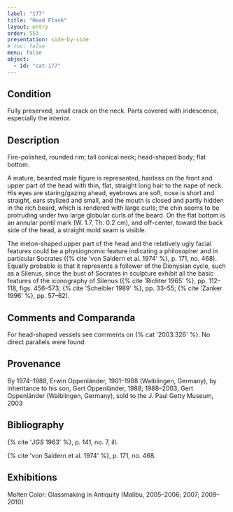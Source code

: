 ```yaml
---
label: "177"
title: "Head Flask"
layout: entry
order: 553
presentation: side-by-side
# toc: false
menu: false
object:
  - id: "cat-177"
---
```


## Condition

Fully preserved; small crack on the neck. Parts covered with iridescence, especially the interior.

## Description

Fire-polished, rounded rim; tall conical neck; head-shaped body; flat bottom.

A mature, bearded male figure is represented, hairless on the front and upper part of the head with thin, flat, straight long hair to the nape of neck. His eyes are staring/gazing ahead, eyebrows are soft, nose is short and straight, ears stylized and small, and the mouth is closed and partly hidden in the rich beard, which is rendered with large curls; the chin seems to be protruding under two large globular curls of the beard. On the flat bottom is an annular pontil mark (W. 1.7, Th. 0.2 cm), and off-center, toward the back side of the head, a straight mold seam is visible.

The melon-shaped upper part of the head and the relatively ugly facial features could be a physiognomic feature indicating a philosopher and in particular Socrates ({% cite 'von Saldern et al. 1974' %}, p. 171, no. 468). Equally probable is that it represents a follower of the Dionysian cycle, such as a Silenus, since the bust of Socrates in sculpture exhibit all the basic features of the iconography of Silenus ({% cite 'Richter 1965' %}, pp. 112–118, figs. 456–573; {% cite 'Scheibler 1989' %}, pp. 33–55; {% cite 'Zanker 1996' %}, pp. 57–62).

## Comments and Comparanda

For head-shaped vessels see comments on {% cat '2003.326' %}. No direct parallels were found.

## Provenance

By 1974–1988, Erwin Oppenländer, 1901–1988 (Waiblingen, Germany), by inheritance to his son, Gert Oppenländer, 1988; 1988–2003, Gert Oppenländer (Waiblingen, Germany), sold to the J. Paul Getty Museum, 2003

## Bibliography

{% cite '*JGS* 1963' %}, p. 141, no. 7, ill.

{% cite 'von Saldern et al. 1974' %}, p. 171, no. 468.

## Exhibitions

Molten Color: Glassmaking in Antiquity (Malibu, 2005–2006; 2007; 2009–2010)
